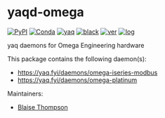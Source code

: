 # yaqd-omega

[![PyPI](https://img.shields.io/pypi/v/yaqd-omega)](https://pypi.org/project/yaqd-omega)
[![Conda](https://img.shields.io/conda/vn/conda-forge/yaqd-omega)](https://anaconda.org/conda-forge/yaqd-omega)
[![yaq](https://img.shields.io/badge/framework-yaq-orange)](https://yaq.fyi/)
[![black](https://img.shields.io/badge/code--style-black-black)](https://black.readthedocs.io/)
[![ver](https://img.shields.io/badge/calver-YYYY.M.MICRO-blue)](https://calver.org/)
[![log](https://img.shields.io/badge/change-log-informational)](https://github.com/yaq-project/yaqd-omega/-/blob/main/CHANGELOG.md)

yaq daemons for Omega Engineering hardware

This package contains the following daemon(s):

- https://yaq.fyi/daemons/omega-iseries-modbus
- https://yaq.fyi/daemons/omega-platinum

Maintainers:

- [Blaise Thompson](https://github.com/untzag)
